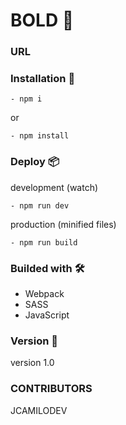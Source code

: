 # BOLD 🚀
### URL



### Installation  🔧

```
- npm i
```
or
```
- npm install
```

### Deploy 📦

development (watch)
```
- npm run dev
```

production (minified files)
```
- npm run build
```

### Builded with 🛠️

 - Webpack
 - SASS
 - JavaScript

### Version 📌

version 1.0

### CONTRIBUTORS

JCAMILODEV